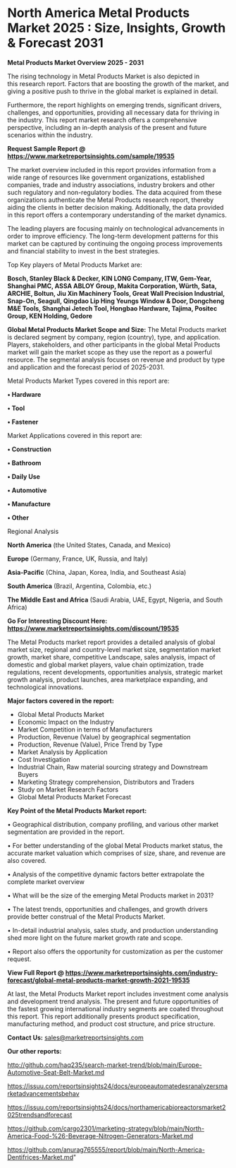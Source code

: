 # North America Metal Products Market 2025 : Size, Insights, Growth & Forecast 2031

<Strong> Metal Products Market Overview 2025 - 2031</strong>

The rising technology in Metal Products Market is also depicted in this research report. Factors that are boosting the growth of the market, and giving a positive push to thrive in the global market is explained in detail.

Furthermore, the report highlights on emerging trends, significant drivers, challenges, and opportunities, providing all necessary data for thriving in the industry. This report market research offers a comprehensive perspective, including an in-depth analysis of the present and future scenarios within the industry.

<strong>Request Sample Report @ <a href=https://www.marketreportsinsights.com/sample/19535>https://www.marketreportsinsights.com/sample/19535</a></strong>

The market overview included in this report provides information from a wide range of resources like government organizations, established companies, trade and industry associations, industry brokers and other such regulatory and non-regulatory bodies. The data acquired from these organizations authenticate the Metal Products research report, thereby aiding the clients in better decision making. Additionally, the data provided in this report offers a contemporary understanding of the market dynamics.

The leading players are focusing mainly on technological advancements in order to improve efficiency. The long-term development patterns for this market can be captured by continuing the ongoing process improvements and financial stability to invest in the best strategies.

Top Key players of Metal Products Market are:

<strong>Bosch, Stanley Black & Decker, KIN LONG Company, ITW, Gem-Year, Shanghai PMC, ASSA ABLOY Group, Makita Corporation, Würth, Sata, ARCHIE, Boltun, Jiu Xin Machinery Tools, Great Wall Precision Industrial, Snap-On, Seagull, Qingdao Lip Hing Yeungs Window & Door, Dongcheng M&E Tools, Shanghai Jetech Tool, Hongbao Hardware, Tajima, Positec Group, KEN Holding, Gedore</strong>

<strong><b>Global Metal Products Market Scope and Size:</b></strong>
The Metal Products market is declared segment by company, region (country), type, and application. Players, stakeholders, and other participants in the global Metal Products market will gain the market scope as they use the report as a powerful resource. The segmental analysis focuses on revenue and product by type and application and the forecast period of 2025-2031.

Metal Products Market Types covered in this report are:

<strong>• Hardware

• Tool

• Fastener</strong>

Market Applications covered in this report are:

<strong>• Construction

• Bathroom

• Daily Use

• Automotive

• Manufacture

• Other</strong> 

Regional Analysis

<strong>North America</strong> (the United States, Canada, and Mexico)

<strong>Europe</strong> (Germany, France, UK, Russia, and Italy)

<strong>Asia-Pacific</strong> (China, Japan, Korea, India, and Southeast Asia)

<strong>South America</strong> (Brazil, Argentina, Colombia, etc.)

<strong>The Middle East and Africa</strong> (Saudi Arabia, UAE, Egypt, Nigeria, and South Africa)

<strong>Go For Interesting Discount Here: <a href=https://www.marketreportsinsights.com/discount/19535>https://www.marketreportsinsights.com/discount/19535</a></strong>

The Metal Products market report provides a detailed analysis of global market size, regional and country-level market size, segmentation market growth, market share, competitive Landscape, sales analysis, impact of domestic and global market players, value chain optimization, trade regulations, recent developments, opportunities analysis, strategic market growth analysis, product launches, area marketplace expanding, and technological innovations.

<strong><b>Major factors covered in the report:</b></strong>
<ul>
  <li>Global Metal Products Market </li>
  <li>Economic Impact on the Industry</li>
  <li>Market Competition in terms of Manufacturers</li>
  <li>Production, Revenue (Value) by geographical segmentation</li>
  <li>Production, Revenue (Value), Price Trend by Type</li>
  <li>Market Analysis by Application</li>
  <li>Cost Investigation</li>
  <li>Industrial Chain, Raw material sourcing strategy and Downstream Buyers</li>
  <li>Marketing Strategy comprehension, Distributors and Traders</li>
  <li>Study on Market Research Factors</li>
  <li>Global Metal Products Market Forecast</li>
</ul>

<strong><b>Key Point of the Metal Products Market report:</b></strong>

• Geographical distribution, company profiling, and various other market segmentation are provided in the report.

• For better understanding of the global Metal Products market status, the accurate market valuation which comprises of size, share, and revenue are also covered.

• Analysis of the competitive dynamic factors better extrapolate the complete market overview

• What will be the size of the emerging Metal Products market in 2031?

• The latest trends, opportunities and challenges, and growth drivers provide better construal of the Metal Products Market.

• In-detail industrial analysis, sales study, and production understanding shed more light on the future market growth rate and scope.

• Report also offers the opportunity for customization as per the customer request.

<strong><b>View Full Report @ <a href=https://www.marketreportsinsights.com/industry-forecast/global-metal-products-market-growth-2021-19535>https://www.marketreportsinsights.com/industry-forecast/global-metal-products-market-growth-2021-19535</a></b></strong>


At last, the Metal Products Market report includes investment come analysis and development trend analysis. The present and future opportunities of the fastest growing international industry segments are coated throughout this report. This report additionally presents product specification, manufacturing method, and product cost structure, and price structure.

<strong>Contact Us:</strong>
sales@marketreportsinsights.com

<strong>Our other reports:</strong>

<a href=http://github.com/haq235/search-market-trend/blob/main/Europe-Automotive-Seat-Belt-Market.md>http://github.com/haq235/search-market-trend/blob/main/Europe-Automotive-Seat-Belt-Market.md</a>

<a href=https://issuu.com/reportsinsights24/docs/europeautomatedesranalyzersmarketadvancementsbehav>https://issuu.com/reportsinsights24/docs/europeautomatedesranalyzersmarketadvancementsbehav</a>

<a href=https://issuu.com/reportsinsights24/docs/northamericabioreactorsmarket2025trendsandforecast>https://issuu.com/reportsinsights24/docs/northamericabioreactorsmarket2025trendsandforecast</a>

<a href=https://github.com/cargo2301/marketing-strategy/blob/main/North-America-Food-%26-Beverage-Nitrogen-Generators-Market.md>https://github.com/cargo2301/marketing-strategy/blob/main/North-America-Food-%26-Beverage-Nitrogen-Generators-Market.md</a>

<a href=https://github.com/anurag765555/report/blob/main/North-America-Dentifrices-Market.md>https://github.com/anurag765555/report/blob/main/North-America-Dentifrices-Market.md</a>"
